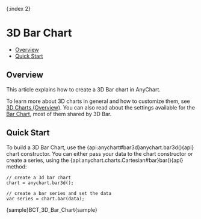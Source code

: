 {:index 2}
# 3D Bar Chart

* [Overview](#overview)
* [Quick Start](#quick_start)

## Overview

This article explains how to create a 3D Bar chart in AnyChart.

To learn more about 3D charts in general and how to customize them, see [3D Charts (Overview)](Overview). You can also read about the settings available for the [Bar Chart](../Bar_Chart), most of them shared by 3D Bar.

## Quick Start

To build a 3D Bar Chart, use the {api:anychart#bar3d}anychart.bar3d(){api} chart constructor. You can either pass your data to the chart constructor or create a series, using the {api:anychart.charts.Cartesian#bar}bar(){api} method:

```
// create a 3d bar chart
chart = anychart.bar3d();

// create a bar series and set the data
var series = chart.bar(data);
```

{sample}BCT\_3D\_Bar\_Chart{sample}
